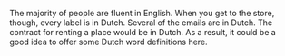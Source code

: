 The majority of people are fluent in English. When you get to the store, though, every label is in Dutch. Several of the emails are in Dutch. The contract for renting a place would be in Dutch.
As a result, it could be a good idea to offer some Dutch word definitions here.
